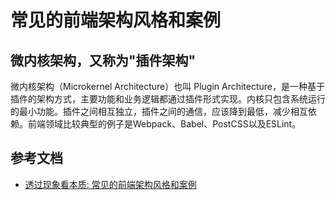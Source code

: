 # 常见的前端架构风格和案例

## 微内核架构，又称为"插件架构"
微内核架构（Microkernel Architecture）也叫 Plugin Architecture，是一种基于插件的架构方式，主要功能和业务逻辑都通过插件形式实现。内核只包含系统运行的最小功能。插件之间相互独立，插件之间的通信，应该降到最低，减少相互依赖。前端领域比较典型的例子是Webpack、Babel、PostCSS以及ESLint。

## 参考文档
- [透过现象看本质: 常见的前端架构风格和案例](https://juejin.cn/post/6844903943068205064)
